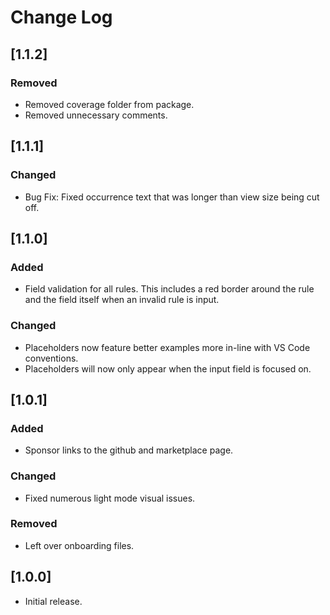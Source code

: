 # Change Log

## [1.1.2]

### Removed

- Removed coverage folder from package.
- Removed unnecessary comments.

## [1.1.1]

### Changed

- Bug Fix: Fixed occurrence text that was longer than view size being cut off.

## [1.1.0]

### Added

- Field validation for all rules. This includes a red border around the rule and the field itself when an invalid rule is input.

### Changed

- Placeholders now feature better examples more in-line with VS Code conventions.
- Placeholders will now only appear when the input field is focused on.

## [1.0.1]

### Added

- Sponsor links to the github and marketplace page.

### Changed

- Fixed numerous light mode visual issues.

### Removed

- Left over onboarding files.

## [1.0.0]

- Initial release.
